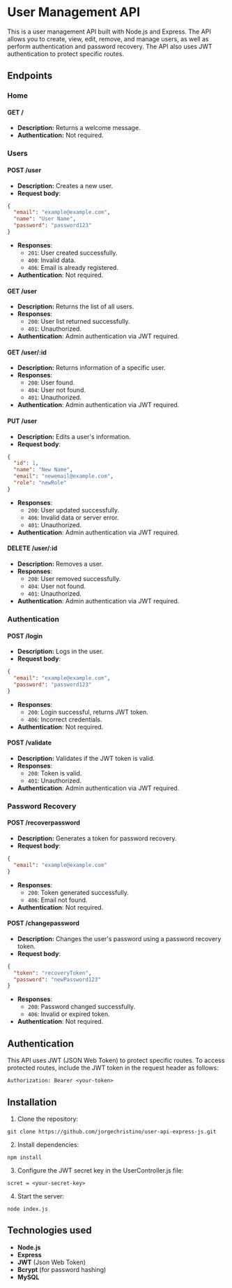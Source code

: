 # User Management API

This is a user management API built with Node.js and Express. The API allows you to create, view, edit, remove, and manage users, as well as perform authentication and password recovery. The API also uses JWT authentication to protect specific routes.

## Endpoints

### Home

#### GET /

- **Description:** Returns a welcome message.
- **Authentication:** Not required.

### Users

#### POST /user

- **Description:** Creates a new user.
- **Request body**:

```json
{
  "email": "example@example.com",
  "name": "User Name",
  "password": "password123"
}
```

- **Responses**:
  - `201`: User created successfully.
  - `400`: Invalid data.
  - `406`: Email is already registered.
- **Authentication**: Not required.

#### GET /user

- **Description:** Returns the list of all users.
- **Responses**:
  - `200`: User list returned successfully.
  - `401`: Unauthorized.
- **Authentication**: Admin authentication via JWT required.

#### GET /user/:id

- **Description:** Returns information of a specific user.
- **Responses**:
  - `200`: User found.
  - `404`: User not found.
  - `401`: Unauthorized.
- **Authentication**: Admin authentication via JWT required.

#### PUT /user

- **Description:** Edits a user's information.
- **Request body**:

```json
{
  "id": 1,
  "name": "New Name",
  "email": "newemail@example.com",
  "role": "newRole"
}
```

- **Responses**:
  - `200`: User updated successfully.
  - `406`: Invalid data or server error.
  - `401`: Unauthorized.
- **Authentication**: Admin authentication via JWT required.

#### DELETE /user/:id

- **Description:** Removes a user.
- **Responses**:
  - `200`: User removed successfully.
  - `404`: User not found.
  - `401`: Unauthorized.
- **Authentication**: Admin authentication via JWT required.

### Authentication

#### POST /login

- **Description:** Logs in the user.
- **Request body**:

```json
{
  "email": "example@example.com",
  "password": "password123"
}
```

- **Responses**:
  - `200`: Login successful, returns JWT token.
  - `406`: Incorrect credentials.
- **Authentication**: Not required.

#### POST /validate

- **Description:** Validates if the JWT token is valid.
- **Responses**:
  - `200`: Token is valid.
  - `401`: Unauthorized.
- **Authentication**: Admin authentication via JWT required.

### Password Recovery

#### POST /recoverpassword

- **Description:** Generates a token for password recovery.
- **Request body**:

```json
{
  "email": "example@example.com"
}
```

- **Responses**:
  - `200`: Token generated successfully.
  - `406`: Email not found.
- **Authentication**: Not required.

#### POST /changepassword

- **Description:** Changes the user's password using a password recovery token.
- **Request body**:

```json
{
  "token": "recoveryToken",
  "password": "newPassword123"
}
```

- **Responses**:
  - `200`: Password changed successfully.
  - `406`: Invalid or expired token.
- **Authentication**: Not required.

## Authentication

This API uses JWT (JSON Web Token) to protect specific routes. To access protected routes, include the JWT token in the request header as follows:

```
Authorization: Bearer <your-token>
```

## Installation

1. Clone the repository:

```
git clone https://github.com/jorgechristino/user-api-express-js.git
```

2. Install dependencies:

```
npm install
```

3. Configure the JWT secret key in the UserController.js file:

```
scret = <your-secret-key>
```

4. Start the server:

```
node index.js
```

## Technologies used

- **Node.js**
- **Express**
- **JWT** (Json Web Token)
- **Bcrypt** (for password hashing)
- **MySQL**
